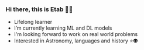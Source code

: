 ### Hi there, this is Etab 👩‍🦰
- Lifelong learner 
- I’m currently learning ML and DL models
- I'm looking forward to work on real world problems
- Interested in Astronomy, languages and history ⭐👽

<!--
**etab12/etab12** is a ✨ _special_ ✨ repository because its `README.md` (this file) appears on your GitHub profile.

Here are some ideas to get you started:
- lifelong learner 
- I’m currently learning ML and DL models
- I'm looking forward to work on real world problems 

-->
